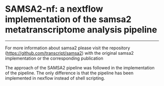 # SAMSA2-nf: a nextflow implementation of the samsa2 metatranscriptome analysis pipeline

*****
For more information about  samsa2 please visit the repository (<https://github.com/transcript/samsa2>)  with the original samsa2 implementation or the corresponding publication 

The approach of the SAMSA2 pipeline was followed in the implementation of the  pipeline. The only difference is that the pipeline has been implemented in nexflow instead of shell scripting.


